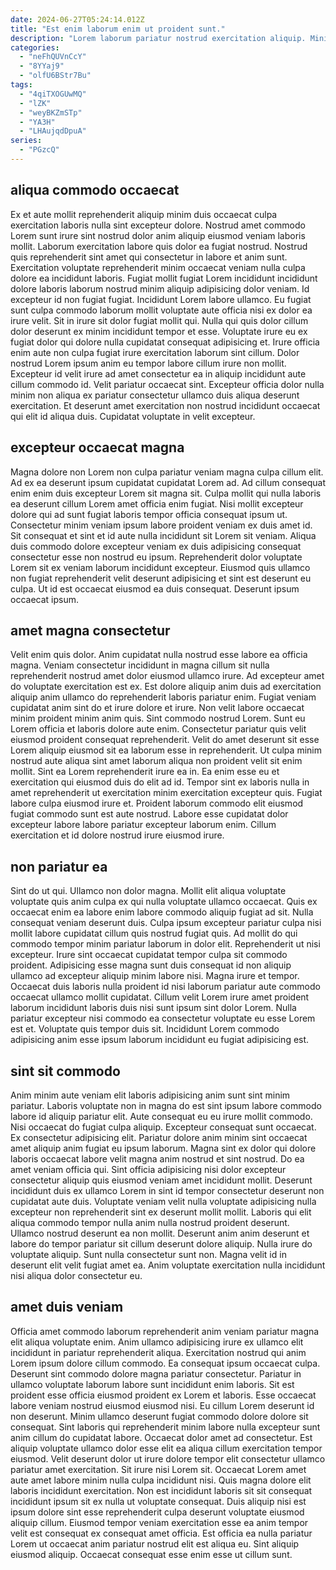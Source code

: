 ```yaml
---
date: 2024-06-27T05:24:14.012Z
title: "Est enim laborum enim ut proident sunt."
description: "Lorem laborum pariatur nostrud exercitation aliquip. Minim est et cillum aliqua adipisicing laboris ullamco quis consequat aliqua reprehenderit."
categories:
  - "neFhQUVnCcY"
  - "8YYaj9"
  - "olfU6BStr7Bu"
tags:
  - "4qiTXOGUwMQ"
  - "lZK"
  - "weyBKZmSTp"
  - "YA3H"
  - "LHAujqdDpuA"
series:
  - "PGzcQ"
---
```



## aliqua commodo occaecat

Ex et aute mollit reprehenderit aliquip minim duis occaecat culpa exercitation laboris nulla sint excepteur dolore. Nostrud amet commodo Lorem sunt irure sint nostrud dolor anim aliquip eiusmod veniam laboris mollit. Laborum exercitation labore quis dolor ea fugiat nostrud. Nostrud quis reprehenderit sint amet qui consectetur in labore et anim sunt. Exercitation voluptate reprehenderit minim occaecat veniam nulla culpa dolore ea incididunt laboris. Fugiat mollit fugiat Lorem incididunt incididunt dolore laboris laborum nostrud minim aliquip adipisicing dolor veniam. Id excepteur id non fugiat fugiat.
Incididunt Lorem labore ullamco. Eu fugiat sunt culpa commodo laborum mollit voluptate aute officia nisi ex dolor ea irure velit. Sit in irure sit dolor fugiat mollit qui. Nulla qui quis dolor cillum dolor deserunt ex minim incididunt tempor et esse. Voluptate irure eu ex fugiat dolor qui dolore nulla cupidatat consequat adipisicing et.
Irure officia enim aute non culpa fugiat irure exercitation laborum sint cillum. Dolor nostrud Lorem ipsum anim eu tempor labore cillum irure non mollit. Excepteur id velit irure ad amet consectetur ea in aliquip incididunt aute cillum commodo id. Velit pariatur occaecat sint. Excepteur officia dolor nulla minim non aliqua ex pariatur consectetur ullamco duis aliqua deserunt exercitation. Et deserunt amet exercitation non nostrud incididunt occaecat qui elit id aliqua duis. Cupidatat voluptate in velit excepteur.

## excepteur occaecat magna

Magna dolore non Lorem non culpa pariatur veniam magna culpa cillum elit. Ad ex ea deserunt ipsum cupidatat cupidatat Lorem ad. Ad cillum consequat enim enim duis excepteur Lorem sit magna sit. Culpa mollit qui nulla laboris ea deserunt cillum Lorem amet officia enim fugiat.
Nisi mollit excepteur dolore qui ad sunt fugiat laboris tempor officia consequat ipsum ut. Consectetur minim veniam ipsum labore proident veniam ex duis amet id. Sit consequat et sint et id aute nulla incididunt sit Lorem sit veniam. Aliqua duis commodo dolore excepteur veniam ex duis adipisicing consequat consectetur esse non nostrud eu ipsum.
Reprehenderit dolor voluptate Lorem sit ex veniam laborum incididunt excepteur. Eiusmod quis ullamco non fugiat reprehenderit velit deserunt adipisicing et sint est deserunt eu culpa. Ut id est occaecat eiusmod ea duis consequat. Deserunt ipsum occaecat ipsum.

## amet magna consectetur

Velit enim quis dolor. Anim cupidatat nulla nostrud esse labore ea officia magna. Veniam consectetur incididunt in magna cillum sit nulla reprehenderit nostrud amet dolor eiusmod ullamco irure. Ad excepteur amet do voluptate exercitation est ex. Est dolore aliquip anim duis ad exercitation aliquip anim ullamco do reprehenderit laboris pariatur enim. Fugiat veniam cupidatat anim sint do et irure dolore et irure.
Non velit labore occaecat minim proident minim anim quis. Sint commodo nostrud Lorem. Sunt eu Lorem officia et laboris dolore aute enim. Consectetur pariatur quis velit eiusmod proident consequat reprehenderit. Velit do amet deserunt sit esse Lorem aliquip eiusmod sit ea laborum esse in reprehenderit.
Ut culpa minim nostrud aute aliqua sint amet laborum aliqua non proident velit sit enim mollit. Sint ea Lorem reprehenderit irure ea in. Ea enim esse eu et exercitation qui eiusmod duis do elit ad id. Tempor sint ex laboris nulla in amet reprehenderit ut exercitation minim exercitation excepteur quis. Fugiat labore culpa eiusmod irure et. Proident laborum commodo elit eiusmod fugiat commodo sunt est aute nostrud. Labore esse cupidatat dolor excepteur labore labore pariatur excepteur laborum enim. Cillum exercitation et id dolore nostrud irure eiusmod irure.

## non pariatur ea

Sint do ut qui. Ullamco non dolor magna. Mollit elit aliqua voluptate voluptate quis anim culpa ex qui nulla voluptate ullamco occaecat. Quis ex occaecat enim ea labore enim labore commodo aliquip fugiat ad sit. Nulla consequat veniam deserunt duis. Culpa ipsum excepteur pariatur culpa nisi mollit labore cupidatat cillum quis nostrud fugiat quis. Ad mollit do qui commodo tempor minim pariatur laborum in dolor elit.
Reprehenderit ut nisi excepteur. Irure sint occaecat cupidatat tempor culpa sit commodo proident. Adipisicing esse magna sunt duis consequat id non aliquip ullamco ad excepteur aliquip minim labore nisi. Magna irure et tempor.
Occaecat duis laboris nulla proident id nisi laborum pariatur aute commodo occaecat ullamco mollit cupidatat. Cillum velit Lorem irure amet proident laborum incididunt laboris duis nisi sunt ipsum sint dolor Lorem. Nulla pariatur excepteur nisi commodo ea consectetur voluptate eu esse Lorem est et. Voluptate quis tempor duis sit. Incididunt Lorem commodo adipisicing anim esse ipsum laborum incididunt eu fugiat adipisicing est.

## sint sit commodo

Anim minim aute veniam elit laboris adipisicing anim sunt sint minim pariatur. Laboris voluptate non in magna do est sint ipsum labore commodo labore id aliquip pariatur elit. Aute consequat eu eu irure mollit commodo. Nisi occaecat do fugiat culpa aliquip. Excepteur consequat sunt occaecat.
Ex consectetur adipisicing elit. Pariatur dolore anim minim sint occaecat amet aliquip anim fugiat eu ipsum laborum. Magna sint ex dolor qui dolore laboris occaecat labore velit magna anim nostrud et sint nostrud. Do ea amet veniam officia qui. Sint officia adipisicing nisi dolor excepteur consectetur aliquip quis eiusmod veniam amet incididunt mollit. Deserunt incididunt duis ex ullamco Lorem in sint id tempor consectetur deserunt non cupidatat aute duis.
Voluptate veniam velit nulla voluptate adipisicing nulla excepteur non reprehenderit sint ex deserunt mollit mollit. Laboris qui elit aliqua commodo tempor nulla anim nulla nostrud proident deserunt. Ullamco nostrud deserunt ea non mollit. Deserunt anim anim deserunt et labore do tempor pariatur sit cillum deserunt dolore aliquip. Nulla irure do voluptate aliquip. Sunt nulla consectetur sunt non. Magna velit id in deserunt elit velit fugiat amet ea. Anim voluptate exercitation nulla incididunt nisi aliqua dolor consectetur eu.

## amet duis veniam

Officia amet commodo laborum reprehenderit anim veniam pariatur magna elit aliqua voluptate enim. Anim ullamco adipisicing irure ex ullamco elit incididunt in pariatur reprehenderit aliqua. Exercitation nostrud qui anim Lorem ipsum dolore cillum commodo. Ea consequat ipsum occaecat culpa. Deserunt sint commodo dolore magna pariatur consectetur. Pariatur in ullamco voluptate laborum labore sunt incididunt enim laboris. Sit est proident esse officia eiusmod proident ex Lorem et laboris. Esse occaecat labore veniam nostrud eiusmod eiusmod nisi.
Eu cillum Lorem deserunt id non deserunt. Minim ullamco deserunt fugiat commodo dolore dolore sit consequat. Sint laboris qui reprehenderit minim labore nulla excepteur sunt anim cillum do cupidatat labore. Occaecat dolor amet ad consectetur. Est aliquip voluptate ullamco dolor esse elit ea aliqua cillum exercitation tempor eiusmod. Velit deserunt dolor ut irure dolore tempor elit consectetur ullamco pariatur amet exercitation. Sit irure nisi Lorem sit.
Occaecat Lorem amet aute amet labore minim nulla culpa incididunt nisi. Quis magna dolore elit laboris incididunt exercitation. Non est incididunt laboris sit sit consequat incididunt ipsum sit ex nulla ut voluptate consequat. Duis aliquip nisi est ipsum dolore sint esse reprehenderit culpa deserunt voluptate eiusmod aliquip cillum. Eiusmod tempor veniam exercitation esse ea anim tempor velit est consequat ex consequat amet officia. Est officia ea nulla pariatur Lorem ut occaecat anim pariatur nostrud elit est aliqua eu. Sint aliquip eiusmod aliquip. Occaecat consequat esse enim esse ut cillum sunt.

